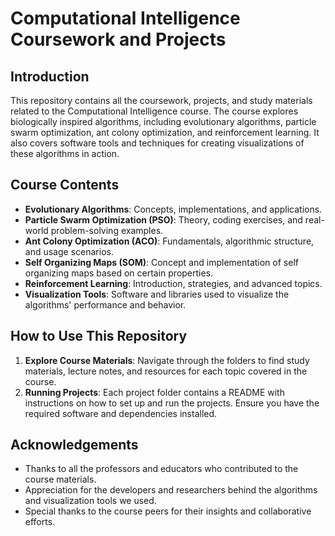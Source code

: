 # Computational Intelligence Coursework and Projects

## Introduction
This repository contains all the coursework, projects, and study materials related to the Computational Intelligence course. The course explores biologically inspired algorithms, including evolutionary algorithms, particle swarm optimization, ant colony optimization, and reinforcement learning. It also covers software tools and techniques for creating visualizations of these algorithms in action.

## Course Contents
- **Evolutionary Algorithms**: Concepts, implementations, and applications.
- **Particle Swarm Optimization (PSO)**: Theory, coding exercises, and real-world problem-solving examples.
- **Ant Colony Optimization (ACO)**: Fundamentals, algorithmic structure, and usage scenarios.
- **Self Organizing Maps (SOM)**: Concept and implementation of self organizing maps based on certain properties.
- **Reinforcement Learning**: Introduction, strategies, and advanced topics.
- **Visualization Tools**: Software and libraries used to visualize the algorithms' performance and behavior.

## How to Use This Repository
1. **Explore Course Materials**: Navigate through the folders to find study materials, lecture notes, and resources for each topic covered in the course.
2. **Running Projects**: Each project folder contains a README with instructions on how to set up and run the projects. Ensure you have the required software and dependencies installed.

## Acknowledgements
- Thanks to all the professors and educators who contributed to the course materials.
- Appreciation for the developers and researchers behind the algorithms and visualization tools we used.
- Special thanks to the course peers for their insights and collaborative efforts.

